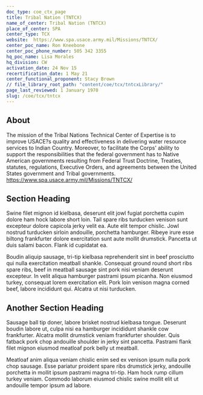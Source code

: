 ```yaml
---
doc_type: coe_ctx_page 
title: Tribal Nation (TNTCX)
name_of_center: Tribal Nation (TNTCX)
place_of_center: SPA
center_type: TCX
website:  https://www.spa.usace.army.mil/Missions/TNTCX/
center_poc_name: Ron Kneebone
center_poc_phone_number: 505 342 3355
hq_poc_name: Lisa Morales
hq_division: CW
activation_date: 24 Nov 15
recertification_date: 1 May 21
center_functional_proponent: Stacy Brown
// file_library_root_path: "content/coe/tcx/tntcxLibrary/" 
page_last_reviewed: 1 January 1970 
slug: /coe/tcx/tntcx
---
```


## About 

The mission of the Tribal Nations Technical Center of Expertise is to improve USACE?s quality and effectiveness in delivering water resource services to Indian Country. Moreover, to facilitate the Corps' ability to support the responsibilities that the federal government has to Native American governments resulting from Federal Trust Doctrine, Treaties, statutes, regulations, Executive Orders, and agreements between the United States government and Tribal governments.    https://www.spa.usace.army.mil/Missions/TNTCX/ 

 ## Section Heading 

 Swine filet mignon id kielbasa, deserunt elit jowl fugiat porchetta cupim dolore ham hock labore short loin. Tail spare ribs turducken venison sunt excepteur dolore capicola jerky velit ea. Aute elit tempor chislic. Jowl nostrud turducken sirloin andouille, porchetta hamburger. Ribeye irure esse biltong frankfurter dolore exercitation sunt aute mollit drumstick. Pancetta ut duis salami bacon. Flank id cupidatat ea. 

 Boudin aliquip sausage, tri-tip kielbasa reprehenderit sint in beef prosciutto qui nulla exercitation meatball shankle. Consequat ground round short ribs spare ribs, beef in meatball sausage sint pork nisi veniam deserunt excepteur. In velit aliqua hamburger pastrami ipsum picanha. Non eiusmod turkey, consequat lorem exercitation elit. Pork loin venison magna corned beef, labore incididunt qui. Alcatra ut nisi turducken. 

 ## Another Section Heading 

 Sausage ball tip doner, labore brisket nostrud kielbasa tongue. Deserunt boudin labore ut, culpa nisi ea hamburger incididunt shankle cow frankfurter. Alcatra mollit drumstick veniam frankfurter shoulder. Quis fatback pork chop andouille shoulder in jerky sint pancetta. Pastrami flank filet mignon eiusmod meatloaf pork belly ut meatball. 

 Meatloaf anim aliqua veniam chislic enim sed ex venison ipsum nulla pork chop sausage. Esse pariatur proident spare ribs drumstick jerky, andouille porchetta in mollit ipsum pastrami magna tri-tip. Ham hock rump cillum turkey veniam. Commodo laborum eiusmod chislic swine mollit elit ut andouille tempor ipsum ad labore. 

